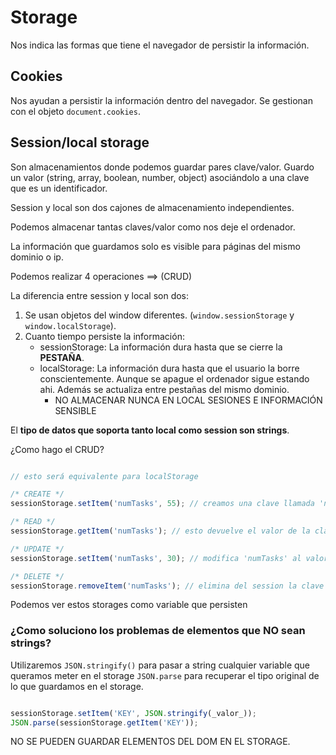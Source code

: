 # Storage

Nos indica las formas que tiene el navegador de persistir la información.

## Cookies

Nos ayudan a persistir la información dentro del navegador. Se gestionan con el objeto `document.cookies`.

## Session/local storage

Son almacenamientos donde podemos guardar pares clave/valor. 
Guardo un valor (string, array, boolean, number, object) asociándolo a una clave 
que es un identificador.

Session y local son dos cajones de almacenamiento independientes.

Podemos almacenar tantas claves/valor como nos deje el ordenador.

La información que guardamos solo es visible para páginas del mismo dominio o ip.

Podemos realizar 4 operaciones ==> (CRUD)

La diferencia entre session y local son dos:

1. Se usan objetos del window diferentes. (`window.sessionStorage` y `window.localStorage`).
2. Cuanto tiempo persiste la información:
    - sessionStorage: La información dura hasta que se cierre la **PESTAÑA**.
    - localStorage: La información dura hasta que el usuario la borre conscientemente. Aunque se apague el ordenador sigue estando ahi. Además se actualiza entre pestañas del mismo dominio.
        - NO ALMACENAR NUNCA EN LOCAL SESIONES E INFORMACIÓN SENSIBLE

El **tipo de datos que soporta tanto local como session son strings**.

¿Como hago el CRUD?

```js

// esto será equivalente para localStorage

/* CREATE */
sessionStorage.setItem('numTasks', 55); // creamos una clave llamada 'numTasks' con valor '55';

/* READ */
sessionStorage.getItem('numTasks'); // esto devuelve el valor de la clave 'numTasks' --> '55'; SI NO EXISTE DEVUELVE NULL

/* UPDATE */
sessionStorage.setItem('numTasks', 30); // modifica 'numTasks' al valor '30'

/* DELETE */
sessionStorage.removeItem('numTasks'); // elimina del session la clave 'numTasks'

```

Podemos ver estos storages como variable que persisten

### ¿Como soluciono los problemas de elementos que NO sean strings?

Utilizaremos `JSON.stringify()` para pasar a string cualquier variable que queramos meter en el storage `JSON.parse` para recuperar el tipo original de lo que guardamos en el storage.

```js

sessionStorage.setItem('KEY', JSON.stringify(_valor_));
JSON.parse(sessionStorage.getItem('KEY'));

```

NO SE PUEDEN GUARDAR ELEMENTOS DEL DOM EN EL STORAGE.